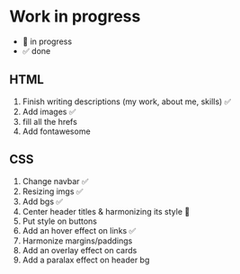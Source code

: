 # Work in progress

- 🚀  in progress
- ✅  done  

## HTML  

1. Finish writing descriptions (my work, about me, skills) ✅  
2. Add images ✅  
3. fill all the hrefs
4. Add fontawesome

## CSS  

1. Change navbar ✅  
2. Resizing imgs ✅  
3. Add bgs ✅
4. Center header titles & harmonizing its style 🚀  
5. Put style on buttons
6. Add an hover effect on links ✅
7. Harmonize margins/paddings
8. Add an overlay effect on cards  
9. Add a paralax effect on header bg  
